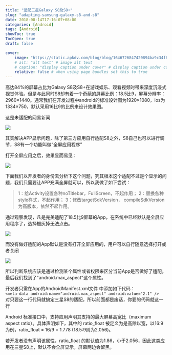 ```yaml
---
title: "适配三星Galaxy S8及S8+"
slug: "adapting-samsung-galaxy-s8-and-s8"
date: 2018-08-14T17:16:07+08:00
categories: [Android]
tags: [Android]
showToc: true
TocOpen: true
draft: false

cover: 
    image: "https://static.apkdv.com/blog/blog/1646726847420894ba9c34f8370b95a7d7e10e627d.jpg"
    # alt: "alt text" # image alt text
    # caption: "display caption under cover" # display caption under cover
    relative: false # when using page bundles set this to true
---
```

                
高达84%的屏幕占比为Galaxy S8及S8+在游戏娱乐、观看视频时带来深度沉浸式视觉体验。但是与此同时S8却有着一个奇葩的屏幕比例：18.5比9，屏幕分辨率：2960×1440。通常我们在开发过程中android的标准设计图为1920×1080，ios为1334×750，默认采用16比9的比例来设计效果图。

这是未适配的网易新闻  

![](https://static.apkdv.com/blog/blog/1646726847420894ba9c34f8370b95a7d7e10e627d.jpg)

其实解决APP显示问题，除了第三方应用自行适配S8之外，S8自己也可以进行调节，S8有一个功能叫做“全屏应用程序”  

打开全屏应用之后，效果显而易见：

![](https://static.apkdv.com/blog/blog/1646726847864cabf626bbb375ab93ce5247ef8869.jpg)

下面我们以开发者的身份去分析下这个问题，究其根本这个适配不过是个显示的问题，我们只需要让APP充满全屏就可以，所以我做了如下尝试：

> 1：给Activity设置各种noTitlebar，FullScreen，不起作用；
2：替换各种style样式，不起作用；
3：修改targetSdkVersion， compileSdkVersion为高版本，依然不起作用。


通过观察发现，凡是完美适配了18.5比9屏幕的App，在系统中已经默认是全屏应用程序了，选择框灰掉无法点击。

![](https://static.apkdv.com/blog/blog/1646726848243f40d7d3e57426334566bd32fa3c5c.jpg)

而没有做好适配的App默认是没有打开全屏应用的，用户可以自行随意选择打开或者关闭

![](https://static.apkdv.com/blog/blog/164672684853378e05bb0bcd0898a7f25790c749ed.jpg)
  

所以判断系统应该是通过检测某个属性或者权限来区分当前App是否做好了适配。最后我们找到了"android.max_aspect"这个属性。


开发者只需在App的AndroidManifest.xml文件<application> </application>中添加如下代码：   
`<meta-data android:name="android.max_aspect" android:value="2.1" />`  
对只要这一行代码就搞定三星S8的适配，所以前面都是废话，你要的代码就这一行

Android 标准接口中，支持应用声明其支持的最大屏幕高宽比（maximum aspect ratio）。具体声明如下，其中的 ratio_float 被定义为是高除以宽，以16:9为例，ratio_float = 16/9 = 1.778 (18.5:9则为2.056)。


若开发者没有声明该属性，ratio_float 的默认值为1.86，小于2.056，因此这类应用在三星S8上，默认不会全屏显示，屏幕两边会留黑。
